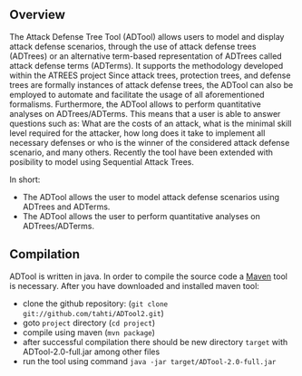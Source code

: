 ## Overview

The Attack Defense Tree Tool (ADTool) allows users to model and display attack defense
scenarios, through the use of attack defense trees (ADTrees) or an alternative term-based
representation of ADTrees called attack defense terms (ADTerms). It supports the methodology
developed within the ATREES project Since attack trees, protection trees, and defense trees
are formally instances of attack defense trees, the ADTool can also be employed
to automate and facilitate the usage of all aforementioned formalisms. Furthermore, the ADTool
allows to perform quantitative analyses on ADTrees/ADTerms. This means that a user is able to
answer questions such as: What are the costs of an attack, what is the minimal skill level required
for the attacker, how long does it take to implement all necessary defenses or who is the winner of
the considered attack defense scenario, and many others. Recently the tool have
been extended with posibility to model using Sequential Attack Trees.

In short:
- The ADTool allows the user to model attack defense scenarios using ADTrees and ADTerms.
- The ADTool allows the user to perform quantitative analyses on ADTrees/ADTerms.

## Compilation

ADTool is written in java. In order to compile the source code a
[Maven](https://maven.apache.org/) tool is necessary. After you have downloaded
and installed maven tool:
- clone the github repository: (`git clone git://github.com/tahti/ADTool2.git`)
- goto `project` directory (`cd project`)
- compile using maven (`mvn package`)
- after successful compilation there should be new directory `target` with ADTool-2.0-full.jar among other files
- run the tool using command `java -jar target/ADTool-2.0-full.jar`

